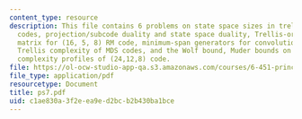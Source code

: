 ```yaml
---
content_type: resource
description: This file contains 6 problems on state space sizes in trellises for RM
  codes, projection/subcode duality and state space duality, Trellis-oriented generator
  matrix for (16, 5, 8) RM code, minimum-span generators for convolutional codes,
  Trellis complexity of MDS codes, and the Wolf bound, Muder bounds on state and branch
  complexity profiles of (24,12,8) code.
file: https://ol-ocw-studio-app-qa.s3.amazonaws.com/courses/6-451-principles-of-digital-communication-ii-spring-2005/c1ae830a3f2eea9ed2bcb2b430ba1bce_ps7.pdf
file_type: application/pdf
resourcetype: Document
title: ps7.pdf
uid: c1ae830a-3f2e-ea9e-d2bc-b2b430ba1bce
---
```

